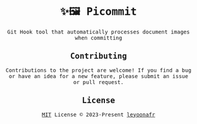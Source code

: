 <samp align="center">
<p align="center">

# ✨🖼️ Picommit

Git Hook tool that automatically processes document images when committing

</p>

## Contributing

Contributions to the project are welcome! If you find a bug or have an idea for a new feature, please submit an issue or pull request.

## License

[MIT](/LICENSE) License © 2023-Present [leyoonafr](https://github.com/codeacme17)

</samp>
